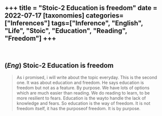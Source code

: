 +++
title = "Stoic-2 Education is freedom"
date = 2022-07-17
[taxonomies]
categories=["Inferences"]
tags=["Inference", "English", "Life", "Stoic", "Education", "Reading", "Freedom"]
+++
---
<br>

## (*Eng*) Stoic-2 Education is freedom
> As i promised, i will write about the topic everyday. This is the second one. It was about education and freedom. He says education is freedom but not as a feature. By purpose. We have lots of options which are much easier than reading. We do reading to learn, to be more resilient to fears. Education is the wayto handle the lack of knowledge and fears. So education is the way of freedom. It is not freedom itself, it has the purposeof freedom. It is by purpose.